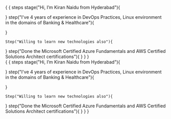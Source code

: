 {
 {
    steps
    stage("Hi, I’m Kiran Naidu from Hyderabad"){
 
}
    step("I've 4 years of experience in DevOps Practices, Linux environment in the domains of Banking & Healthcare"){

}

    Step("Willing to learn new technologies also"){    

}
    step("Done the Microsoft Certified Azure Fundamentals and AWS Certified Solutions Architect certifications"){
    }
  }
}    
{
 {
    steps
    stage("Hi, I’m Kiran Naidu from Hyderabad"){
 
}
    step("I've 4 years of experience in DevOps Practices, Linux environment in the domains of Banking & Healthcare"){

}

    Step("Willing to learn new technologies also"){    

}
    step("Done the Microsoft Certified Azure Fundamentals and AWS Certified Solutions Architect certifications"){
    }
  }
}    

